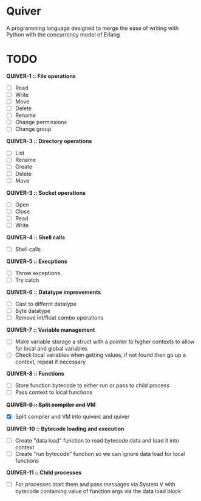 # Quiver

A programming language designed to merge the ease of writing with Python with the concurrency model of Erlang

# TODO

**QUIVER-1 :: File operations**

- [ ] Read
- [ ] Write
- [ ] Move
- [ ] Delete
- [ ] Rename
- [ ] Change permissions
- [ ] Change group

**QUIVER-3 :: Directory operations**

- [ ] List
- [ ] Rename
- [ ] Create
- [ ] Delete
- [ ] Move

**QUIVER-3 :: Socket operations**

- [ ] Open
- [ ] Close
- [ ] Read
- [ ] Write

**QUIVER-4 :: Shell calls**

- [ ] Shell calls

**QUIVER-5 :: Execptions**

- [ ] Throw exceptions
- [ ] Try catch

**QUIVER-6 :: Datatype improvements**

- [ ] Cast to differnt datatype
- [ ] Byte datatype
- [ ] Remove int/float combo operations

**QUIVER-7 :: Variable management**

- [ ] Make variable storage a struct with a pointer to higher contexts to allow for local and global variables
- [ ] Check local variables when getting values, if not found then go up a context, repeat if necessary

**QUIVER-8 :: Functions**

- [ ] Store function bytecode to either run or pass to child process
- [ ] Pass context to local functions

**~~QUIVER-9 :: Split compiler and VM~~**

- [x] Split compiler and VM into quiverc and quiver

**QUIVER-10 :: Bytecode loading and execution**

- [ ] Create "data load" function to read bytecode data and load it into context
- [ ] Create "run bytecode" function so we can ignore data load for local functions

**QUIVER-11 :: Child processes**

- [ ] For processes start them and pass messages via System V with bytecode containing value of function args via the data load block

